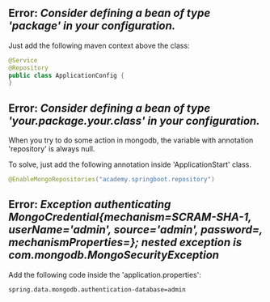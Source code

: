 ## Error: *Consider defining a bean of type 'package' in your configuration.*

Just add the following maven context above the class:
```java
@Service
@Repository
public class ApplicationConfig {
}
```

## Error: *Consider defining a bean of type 'your.package.your.class' in your configuration.*

When you try to do some action in mongodb, the variable with annotation 
'repository' is always null.

To solve, just add the following annotation inside 'ApplicationStart' class.

```java
@EnableMongoRepositories("academy.springboot.repository")
```

## Error: *Exception authenticating MongoCredential{mechanism=SCRAM-SHA-1, userName='admin', source='admin', password=<hidden>, mechanismProperties=<hidden>}; nested exception is com.mongodb.MongoSecurityException*

Add the following code inside the 'application.properties':

```lombok.config
spring.data.mongodb.authentication-database=admin
```